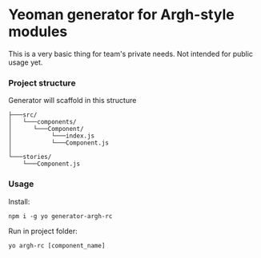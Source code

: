 # Yeoman generator for Argh-style modules

This is a very basic thing for team's private needs. Not intended for public usage yet.

### Project structure

Generator will scaffold in this structure

```
├───src/
│   └───components/
│      └───Component/
│           └───index.js
│           └───Component.js
│
└───stories/
    └───Component.js
```

### Usage

Install:
```
npm i -g yo generator-argh-rc
```

Run in project folder:

```
yo argh-rc [component_name]
```


